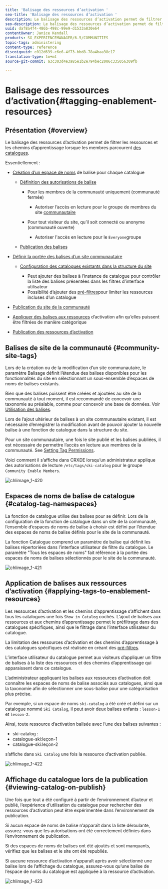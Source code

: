 ```yaml
---
title: 'Balisage des ressources d’activation '
seo-title: 'Balisage des ressources d’activation '
description: Le balisage des ressources d’activation permet de filtrer les ressources et les chemins d’apprentissage lorsque les membres parcourent les catalogues.
seo-description: Le balisage des ressources d’activation permet de filtrer les ressources et les chemins d’apprentissage lorsque les membres parcourent les catalogues.
uuid: daf8a4f4-486b-498c-99e9-d1533a830e64
contentOwner: Janice Kendall
products: SG_EXPERIENCEMANAGER/6.5/COMMUNITIES
topic-tags: administering
content-type: reference
discoiquuid: c012d639-c6e6-4f73-bbd8-78a4baa38c17
translation-type: tm+mt
source-git-commit: a3c303d4e3a85e1b2e794bec2006c335056309fb

---
```



# Balisage des ressources d’activation{#tagging-enablement-resources} 

## Présentation {#overview}

Le balisage des ressources d’activation permet de filtrer les ressources et les chemins d’apprentissage lorsque les membres parcourent [des catalogues](functions.md#catalog-function).

Essentiellement :

* [Création d’un espace de noms](../../help/sites-administering/tags.md#creating-a-namespace) de balise pour chaque catalogue

   * [Définition des autorisations de balise](../../help/sites-administering/tags.md#setting-tag-permissions)

      * Pour les membres de la communauté uniquement (communauté fermée)

         * Autoriser l’accès en lecture pour le groupe de membres du site [communautaire](users.md#publish-group-roles)
      * Pour tout visiteur du site, qu’il soit connecté ou anonyme (communauté ouverte)

         * Autoriser l&#39;accès en lecture pour le `Everyone`groupe
   * [Publication des balises](../../help/sites-administering/tags.md#publishing-tags)



* [Définir la portée des balises d’un site communautaire](sites-console.md#tagging)

   * [Configuration des catalogues existants dans la structure du site](functions.md#catalog-function)

      * Peut ajouter des balises à l’instance de catalogue pour contrôler la liste des balises présentées dans les filtres d’interface utilisateur
      * Possibilité d’ajouter des [pré-filtres](catalog-developer-essentials.md#pre-filters)pour limiter les ressources incluses d’un catalogue

* [Publication du site de la communauté](sites-console.md#publishing-the-site)
* [Appliquer des balises aux ressources](resources.md#create-a-resource) d’activation afin qu’elles puissent être filtrées de manière catégorique
* [Publication des ressources d’activation](resources.md#publish)

## Balises de site de la communauté {#community-site-tags}

Lors de la création ou de la modification d’un site communautaire, le paramètre [](sites-console.md#tagging) Balisage définit l’étendue des balises disponibles pour les fonctionnalités du site en sélectionnant un sous-ensemble d’espaces de noms de balises existants.

Bien que des balises puissent être créées et ajoutées au site de la communauté à tout moment, il est recommandé de concevoir une taxonomie au préalable, comme pour concevoir une base de données. Voir [Utilisation des balises](../../help/sites-authoring/tags.md).

Lors de l’ajout ultérieur de balises à un site communautaire existant, il est nécessaire d’enregistrer la modification avant de pouvoir ajouter la nouvelle balise à une fonction de catalogue dans la structure du site.

Pour un site communautaire, une fois le site publié et les balises publiées, il est nécessaire de permettre l’accès en lecture aux membres de la communauté. See [Setting Tag Permissions](../../help/sites-administering/tags.md#setting-tag-permissions).

Voici comment il s’affiche dans CRXDE lorsqu’un administrateur applique des autorisations de lecture `/etc/tags/ski-catalog` pour le groupe `Community Enable Members`.

![chlimage_1-420](assets/chlimage_1-420.png)

## Espaces de noms de balise de catalogue {#catalog-tag-namespaces}

La fonction de catalogue utilise des balises pour se définir. Lors de la configuration de la fonction de catalogue dans un site de la communauté, l’ensemble d’espaces de noms de balise à choisir est défini par l’étendue des espaces de noms de balise définis pour le site de la communauté.

La fonction Catalogue comprend un paramètre de balise qui définit les balises répertoriées dans l’interface utilisateur de filtre du catalogue. Le paramètre &quot;Tous les espaces de noms&quot; fait référence à la portée des espaces de noms de balises sélectionnés pour le site de la communauté.

![chlimage_1-421](assets/chlimage_1-421.png)

## Application de balises aux ressources d’activation {#applying-tags-to-enablement-resources}

Les ressources d’activation et les chemins d’apprentissage s’affichent dans tous les catalogues une fois `Show in Catalog` cochés. L’ajout de balises aux ressources et aux chemins d’apprentissage permet le préfiltrage dans des catalogues spécifiques, ainsi que le filtrage dans l’interface utilisateur du catalogue.

La limitation des ressources d’activation et des chemins d’apprentissage à des catalogues spécifiques est réalisée en créant des [pré-filtres](catalog-developer-essentials.md#pre-filters).

L’interface utilisateur du catalogue permet aux visiteurs d’appliquer un filtre de balises à la liste des ressources et des chemins d’apprentissage qui apparaissent dans ce catalogue.

L’administrateur appliquant les balises aux ressources d’activation doit connaître les espaces de noms de balise associés aux catalogues, ainsi que la taxonomie afin de sélectionner une sous-balise pour une catégorisation plus précise.

Par exemple, si un espace de noms `ski-catalog` a été créé et défini sur un catalogue nommé `Ski Catalog`, il peut avoir deux balises enfants : `lesson-1` et `lesson-2`.

Ainsi, toute ressource d’activation balisée avec l’une des balises suivantes :

* ski-catalog :
* catalogue-ski:leçon-1
* catalogue-ski:leçon-2

s’affiche dans `Ski Catalog` une fois la ressource d’activation publiée.

![chlimage_1-422](assets/chlimage_1-422.png)

## Affichage du catalogue lors de la publication {#viewing-catalog-on-publish}

Une fois que tout a été configuré à partir de l’environnement d’auteur et publié, l’expérience d’utilisation du catalogue pour rechercher des ressources d’activation peut être expérimentée dans l’environnement de publication.

Si aucun espace de noms de balise n’apparaît dans la liste déroulante, assurez-vous que les autorisations ont été correctement définies dans l’environnement de publication.

Si des espaces de noms de balises ont été ajoutés et sont manquants, vérifiez que les balises et le site ont été republiés.

Si aucune ressource d’activation n’apparaît après avoir sélectionné une balise lors de l’affichage du catalogue, assurez-vous qu’une balise de l’espace de noms du catalogue est appliquée à la ressource d’activation.

![chlimage_1-423](assets/chlimage_1-423.png)

